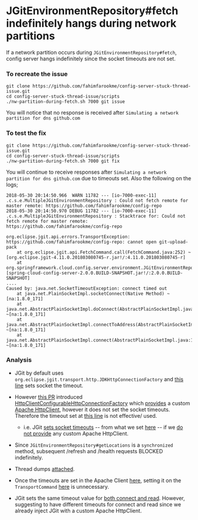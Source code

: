 # JGitEnvironmentRepository#fetch indefinitely hangs during network partitions
If a network partition occurs during `JGitEnvironmentRepository#fetch`, config server hangs indefinitely since the socket timeouts are not set.

### To recreate the issue

```
git clone https://github.com/fahimfarookme/config-server-stuck-thread-issue.git
cd config-server-stuck-thread-issue/scripts
./nw-partition-during-fetch.sh 7000 git issue
```
You will notice that no response is received after `Simulating a network partition for dns github.com`


### To test the fix

```
git clone https://github.com/fahimfarookme/config-server-stuck-thread-issue.git
cd config-server-stuck-thread-issue/scripts
./nw-partition-during-fetch.sh 7000 git fix
```
You will continue to receive responses after `Simulating a network partition for dns github.com` due to timeouts set. Also the following on the logs;

```
2018-05-30 20:14:50.966  WARN 11782 --- [io-7000-exec-11] .c.s.e.MultipleJGitEnvironmentRepository : Could not fetch remote for master remote: https://github.com/fahimfarookme/config-repo
2018-05-30 20:14:50.970 DEBUG 11782 --- [io-7000-exec-11] .c.s.e.MultipleJGitEnvironmentRepository : Stacktrace for: Could not fetch remote for master remote: https://github.com/fahimfarookme/config-repo

org.eclipse.jgit.api.errors.TransportException: https://github.com/fahimfarookme/config-repo: cannot open git-upload-pack
	at org.eclipse.jgit.api.FetchCommand.call(FetchCommand.java:252) ~[org.eclipse.jgit-4.11.0.201803080745-r.jar!/:4.11.0.201803080745-r]
	at org.springframework.cloud.config.server.environment.JGitEnvironmentRepository.fetch(JGitEnvironmentRepository.java:449) [spring-cloud-config-server-2.0.0.BUILD-SNAPSHOT.jar!/:2.0.0.BUILD-SNAPSHOT]
....
Caused by: java.net.SocketTimeoutException: connect timed out
	at java.net.PlainSocketImpl.socketConnect(Native Method) ~[na:1.8.0_171]
	at java.net.AbstractPlainSocketImpl.doConnect(AbstractPlainSocketImpl.java:350) ~[na:1.8.0_171]
	at java.net.AbstractPlainSocketImpl.connectToAddress(AbstractPlainSocketImpl.java:206) ~[na:1.8.0_171]
	at java.net.AbstractPlainSocketImpl.connect(AbstractPlainSocketImpl.java:188) ~[na:1.8.0_171]
```

### Analysis
- JGit by default uses `org.eclipse.jgit.transport.http.JDKHttpConnectionFactory` and [this line](https://github.com/spring-cloud/spring-cloud-config/blob/master/spring-cloud-config-server/src/main/java/org/springframework/cloud/config/server/environment/JGitEnvironmentRepository.java#L596) sets socket the timeout.

- However [this PR](https://github.com/spring-cloud/spring-cloud-config/pull/1002)  introduced [HttpClientConfigurableHttpConnectionFactory](https://github.com/pivotal-dylan-roberts/spring-cloud-config/blob/28dc13ea08222cbdd5c55dfd60d4d28e52d08b85/spring-cloud-config-server/src/main/java/org/springframework/cloud/config/server/environment/HttpClientConfigurableHttpConnectionFactory.java) which [provides](https://github.com/pivotal-dylan-roberts/spring-cloud-config/blob/28dc13ea08222cbdd5c55dfd60d4d28e52d08b85/spring-cloud-config-server/src/main/java/org/springframework/cloud/config/server/environment/HttpClientConfigurableHttpConnectionFactory.java#L56) a custom [Apache HttpClient](https://github.com/pivotal-dylan-roberts/spring-cloud-config/blob/28dc13ea08222cbdd5c55dfd60d4d28e52d08b85/spring-cloud-config-server/src/main/java/org/springframework/cloud/config/server/support/HttpClientSupport.java), however it does not set the socket timeouts. Therefore the timeout set at [this line](https://github.com/spring-cloud/spring-cloud-config/blob/master/spring-cloud-config-server/src/main/java/org/springframework/cloud/config/server/environment/JGitEnvironmentRepository.java#L596) is not effective/ used.
   - i.e. JGit [sets socket timeouts](https://github.com/eclipse/jgit/blob/master/org.eclipse.jgit.http.apache/src/org/eclipse/jgit/transport/http/apache/HttpClientConnection.java#L145) -- from what we set [here](https://github.com/spring-cloud/spring-cloud-config/blob/master/spring-cloud-config-server/src/main/java/org/springframework/cloud/config/server/environment/JGitEnvironmentRepository.java#L596) -- if we [do not provide](https://github.com/eclipse/jgit/blob/master/org.eclipse.jgit.http.apache/src/org/eclipse/jgit/transport/http/apache/HttpClientConnection.java#L132) any custom Apache HttpClient.
   
- Since `JGitEnvironmentRepository#getLocations` is a `synchronized` method, subsequent /refresh and /health requests BLOCKED indefinitely.

- Thread dumps [attached](https://github.com/spring-cloud/spring-cloud-config/files/2055152/thread-dumps.zip).

- Once the timeouts are set in the Apache Client [here](https://github.com/fahimfarookme/config-server-stuck-thread-issue/blob/master/config-server-fix/src/main/java/me/fahimfarook/config/server/TimeoutHttpConnectionFactory.java#L72), setting it on the `TransportCommand` [here](https://github.com/spring-cloud/spring-cloud-config/blob/master/spring-cloud-config-server/src/main/java/org/springframework/cloud/config/server/environment/JGitEnvironmentRepository.java#L596) is unnecessary.

- JGit sets the same timeout value for [both connect and read](https://github.com/eclipse/jgit/blob/master/org.eclipse.jgit/src/org/eclipse/jgit/transport/TransportHttp.java#L838). However, suggesting to have different timeouts for connect and read since we already inject JGit with a custom Apache HttpClient.




